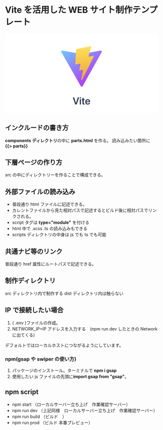 # Vite を活用した WEB サイト制作テンプレート

![viteロゴ](./src/images/vite.png)

## インクルードの書き方

**components ディレクトリ**の中に **parts.html** を作る。
読み込みたい箇所に **{{> parts}}**

## 下層ページの作り方

src の中にディレクトリーを作ることで構成できる。

## 外部ファイルの読み込み

- 普段通り html ファイルに記述できる。
- カレントファイルから見た相対パスで記述するとビルド後に相対パスでリンクされる。
- script タグは **type="module"** を付ける
- html 中で .scss .ts の読み込みもできる
- scripts ディレクトリの中身は js でも ts でも可能

## 共通ナビ等のリンク

普段通り href 属性にルートパスで記述できる。

## 制作ディレクトリ

src ディレクトリ内で制作する
dist ディレクトリ内は触らない

## IP で接続したい場合

1. ( .env )ファイルの作成。
2. NETWORK_IP=IP アドレスを入力する　(npm run dev したときの Network に出てくる)

デフォルトではローカルホストにつながるようにしています。

### npm(gsap や swiper の使い方)

1. パッケージのインストール。ターミナルで **npm i gsap**
2. 使用したい js ファイルの先頭に**import gsap from "gsap"**。

## npm script

- npm start （ローカルサーバー立ち上げ　作業確認サーバー）
- npm run dev （上記同様　ローカルサーバー立ち上げ　作業確認サーバー）
- npm run build （ビルド　）
- npm run prod （ビルド 本番プレビュー）
